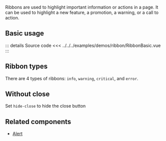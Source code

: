Ribbons are used to highlight important information or actions in a page.
It can be used to highlight a new feature, a promotion, a warning, or a call to action.

## Basic usage

<RibbonBasic />

::: details Source code
<<< ../../../examples/demos/ribbon/RibbonBasic.vue
:::

## Ribbon types

There are 4 types of ribbons: `info`, `warning`, `critical`, and `error`.

<RibbonTypes />

## Without close

Set `hide-close` to hide the close button

<RibbonWithoutClose />

## Related components

- [Alert](/components/alert/alert.doc)

